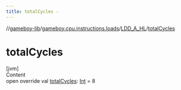 ```yaml
---
title: totalCycles -
---
```

//[gameboy-lib](../../index.md)/[gameboy.cpu.instructions.loads](../index.md)/[LDD_A_HL](index.md)/[totalCycles](total-cycles.md)



# totalCycles  
[jvm]  
Content  
open override val [totalCycles](total-cycles.md): [Int](https://kotlinlang.org/api/latest/jvm/stdlib/kotlin/-int/index.html) = 8  



